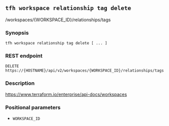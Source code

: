 ## `tfh workspace relationship tag delete`

/workspaces/{WORKSPACE_ID}/relationships/tags

### Synopsis

    tfh workspace relationship tag delete [ ... ]

### REST endpoint

    DELETE https://{HOSTNAME}/api/v2/workspaces/{WORKSPACE_ID}/relationships/tags

### Description

https://www.terraform.io/enterprise/api-docs/workspaces

### Positional parameters

* `WORKSPACE_ID`

